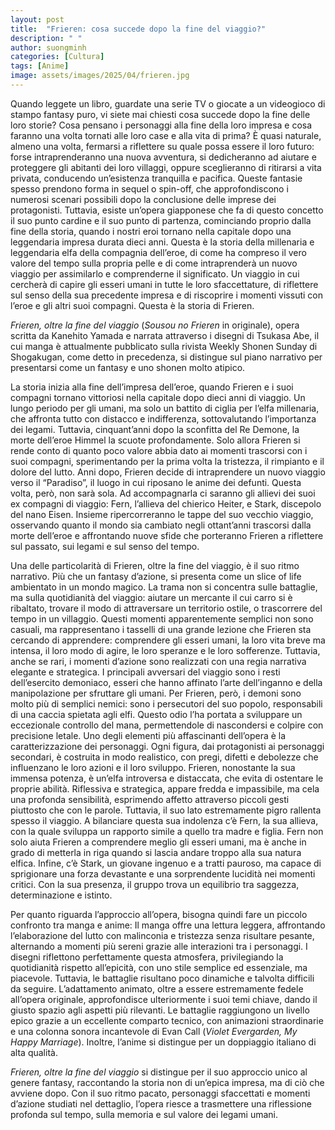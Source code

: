 ```yaml
---
layout: post
title:  "Frieren: cosa succede dopo la fine del viaggio?"
description: " "
author: suongminh
categories: [Cultura]
tags: [Anime]
image: assets/images/2025/04/frieren.jpg
---
```

Quando leggete un libro, guardate una serie TV o giocate a un videogioco di stampo fantasy puro, vi siete mai chiesti cosa succede dopo la fine delle loro storie? Cosa pensano i personaggi alla fine della loro impresa e cosa faranno una volta tornati alle loro case e alla vita di prima? È quasi naturale, almeno una volta, fermarsi a riflettere su quale possa essere il loro futuro: forse intraprenderanno una nuova avventura, si dedicheranno ad aiutare e proteggere gli abitanti dei loro villaggi, oppure sceglieranno di ritirarsi a vita privata, conducendo un’esistenza tranquilla e pacifica.
Queste fantasie spesso prendono forma in sequel o spin-off, che approfondiscono i numerosi scenari possibili dopo la conclusione delle imprese dei protagonisti. Tuttavia, esiste un’opera giapponese che fa di questo concetto il suo punto cardine e il suo punto di partenza, cominciando proprio dalla fine della storia, quando i nostri eroi tornano nella capitale dopo una leggendaria impresa durata dieci anni.
Questa è la storia della millenaria e leggendaria elfa della compagnia dell’eroe, di come ha compreso il vero valore del tempo sulla propria pelle e di come intraprenderà un nuovo viaggio per assimilarlo e comprenderne il significato. Un viaggio in cui cercherà di capire gli esseri umani in tutte le loro sfaccettature, di riflettere sul senso della sua precedente impresa e di riscoprire i momenti vissuti con l’eroe e gli altri suoi compagni.
Questa è la storia di Frieren.

*Frieren, oltre la fine del viaggio* (*Sousou no Frieren* in originale), opera scritta da Kanehito Yamada e narrata attraverso i disegni di Tsukasa Abe, il cui manga è attualmente pubblicato sulla rivista Weekly Shonen Sunday di Shogakugan, come detto in precedenza, si distingue sul piano narrativo per presentarsi come un fantasy e uno shonen molto atipico.

La storia inizia alla fine dell’impresa dell’eroe, quando Frieren e i suoi compagni tornano vittoriosi nella capitale dopo dieci anni di viaggio. Un lungo periodo per gli umani, ma solo un battito di ciglia per l’elfa millenaria, che affronta tutto con distacco e indifferenza, sottovalutando l’importanza dei legami. Tuttavia, cinquant’anni dopo la sconfitta del Re Demone, la morte dell’eroe Himmel la scuote profondamente. Solo allora Frieren si rende conto di quanto poco valore abbia dato ai momenti trascorsi con i suoi compagni, sperimentando per la prima volta la tristezza, il rimpianto e il dolore del lutto.
Anni dopo, Frieren decide di intraprendere un nuovo viaggio verso il “Paradiso”, il luogo in cui riposano le anime dei defunti. Questa volta, però, non sarà sola. Ad accompagnarla ci saranno gli allievi dei suoi ex compagni di viaggio: Fern, l’allieva del chierico Heiter, e Stark, discepolo del nano Eisen. Insieme ripercorreranno le tappe del suo vecchio viaggio, osservando quanto il mondo sia cambiato negli ottant’anni trascorsi dalla morte dell’eroe e affrontando nuove sfide che porteranno Frieren a riflettere sul passato, sui legami e sul senso del tempo.

Una delle particolarità di Frieren, oltre la fine del viaggio, è il suo ritmo narrativo. Più che un fantasy d’azione, si presenta come un slice of life ambientato in un mondo magico. La trama non si concentra sulle battaglie, ma sulla quotidianità del viaggio: aiutare un mercante il cui carro si è ribaltato, trovare il modo di attraversare un territorio ostile, o trascorrere del tempo in un villaggio. Questi momenti apparentemente semplici non sono casuali, ma rappresentano i tasselli di una grande lezione che Frieren sta cercando di apprendere: comprendere gli esseri umani, la loro vita breve ma intensa, il loro modo di agire, le loro speranze e le loro sofferenze.
Tuttavia, anche se rari, i momenti d’azione sono realizzati con una regia narrativa elegante e strategica. I principali avversari del viaggio sono i resti dell’esercito demoniaco, esseri che hanno affinato l’arte dell’inganno e della manipolazione per sfruttare gli umani. Per Frieren, però, i demoni sono molto più di semplici nemici: sono i persecutori del suo popolo, responsabili di una caccia spietata agli elfi. Questo odio l’ha portata a sviluppare un eccezionale controllo del mana, permettendole di nascondersi e colpire con precisione letale.
Uno degli elementi più affascinanti dell’opera è la caratterizzazione dei personaggi. Ogni figura, dai protagonisti ai personaggi secondari, è costruita in modo realistico, con pregi, difetti e debolezze che influenzano le loro azioni e il loro sviluppo.
Frieren, nonostante la sua immensa potenza, è un’elfa introversa e distaccata, che evita di ostentare le proprie abilità. Riflessiva e strategica, appare fredda e impassibile, ma cela una profonda sensibilità, esprimendo affetto attraverso piccoli gesti piuttosto che con le parole. Tuttavia, il suo lato estremamente pigro rallenta spesso il viaggio.
A bilanciare questa sua indolenza c’è Fern, la sua allieva, con la quale sviluppa un rapporto simile a quello tra madre e figlia. Fern non solo aiuta Frieren a comprendere meglio gli esseri umani, ma è anche in grado di metterla in riga quando si lascia andare troppo alla sua natura elfica.
Infine, c’è Stark, un giovane ingenuo e a tratti pauroso, ma capace di sprigionare una forza devastante e una sorprendente lucidità nei momenti critici. Con la sua presenza, il gruppo trova un equilibrio tra saggezza, determinazione e istinto.

Per quanto riguarda l’approccio all’opera, bisogna quindi fare un piccolo confronto tra manga e anime:
Il manga offre una lettura leggera, affrontando l’elaborazione del lutto con malinconia e tristezza senza risultare pesante, alternando a momenti più sereni grazie alle interazioni tra i personaggi. I disegni riflettono perfettamente questa atmosfera, privilegiando la quotidianità rispetto all’epicità, con uno stile semplice ed essenziale, ma piacevole. Tuttavia, le battaglie risultano poco dinamiche e talvolta difficili da seguire.
L’adattamento animato, oltre a essere estremamente fedele all’opera originale, approfondisce ulteriormente i suoi temi chiave, dando il giusto spazio agli aspetti più rilevanti. Le battaglie raggiungono un livello epico grazie a un eccellente comparto tecnico, con animazioni straordinarie e una colonna sonora incantevole di Evan Call (*Violet Evergarden, My Happy Marriage*). Inoltre, l’anime si distingue per un doppiaggio italiano di alta qualità.

*Frieren, oltre la fine del viaggio* si distingue per il suo approccio unico al genere fantasy, raccontando la storia non di un’epica impresa, ma di ciò che avviene dopo. Con il suo ritmo pacato, personaggi sfaccettati e momenti d’azione studiati nel dettaglio, l’opera riesce a trasmettere una riflessione profonda sul tempo, sulla memoria e sul valore dei legami umani.
